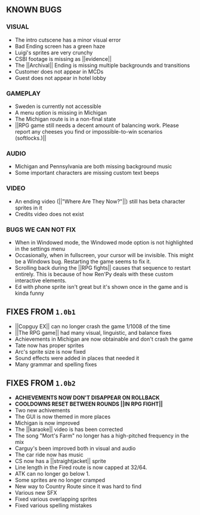 ## KNOWN BUGS
### VISUAL
* The intro cutscene has a minor visual error
* Bad Ending screen has a green haze
* Luigi's sprites are very crunchy
* CSBI footage is missing as ||evidence||
* The ||Archival|| Ending is missing multiple backgrounds and transitions
* Customer does not appear in MCDs
* Guest does not appear in hotel lobby
### GAMEPLAY
* Sweden is currently not accessible
* A menu option is missing in Michigan
* The Michigan route is in a non-final state
* ||RPG game still needs a decent amount of balancing work. Please report any cheeses you find or impossible-to-win scenarios (softlocks.)||
### AUDIO
* Michigan and Pennsylvania are both missing background music
* Some important characters are missing custom text beeps
### VIDEO
* An ending video (||"Where Are They Now?"||) still has beta character sprites in it
* Credits video does not exist

### BUGS WE CAN NOT FIX
* When in Windowed mode, the Windowed mode option is not highlighted in the settings menu
* Occasionally, when in fullscreen, your cursor will be invisible. This might be a Windows bug. Restarting the game seems to fix it.
* Scrolling back during the ||RPG fights|| causes that sequence to restart entirely. This is because of how Ren'Py deals with these custom interactive elements.
* Ed with phone sprite isn't great but it's shown once in the game and is kinda funny

## FIXES FROM `1.0b1`
* ||Copguy EX|| can no longer crash the game 1/1008 of the time
* ||The RPG game|| had many visual, linguistic, and balance fixes
* Achievements in Michigan are now obtainable and don't crash the game
* Tate now has proper sprites
* Arc's sprite size is now fixed
* Sound effects were added in places that needed it
* Many grammar and spelling fixes

## FIXES FROM `1.0b2`
* **ACHIEVEMENTS NOW DON'T DISAPPEAR ON ROLLBACK**
* **COOLDOWNS RESET BETWEEN ROUNDS ||IN RPG FIGHT||**
* Two new achivements
* The GUI is now themed in more places
* Michigan is now improved
* The ||karaoke|| video is has been corrected
* The song "Mort's Farm" no longer has a high-pitched frequency in the mix
* Carguy's been improved both in visual and audio
* The car ride now has music
* CS now has a ||straightjacket|| sprite
* Line length in the Fired route is now capped at 32/64.
* ATK can no longer go below 1.
* Some sprites are no longer cramped
* New way to Country Route since it was hard to find
* Various new SFX
* Fixed various overlapping sprites
* Fixed various spelling mistakes
